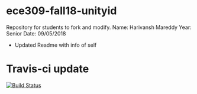 # ece309-fall18-unityid
Repository for students to fork and modify.
Name: Harivansh Mareddy
Year: Senior
Date: 09/05/2018

* Updated Readme with info of self

# Travis-ci  update
[![Build Status](https://travis-ci.org/jamesmtuck/ece309-fall18-unityid.svg?branch=master)](https://travis-ci.org/jamesmtuck/ece309-fall18-unityid)



